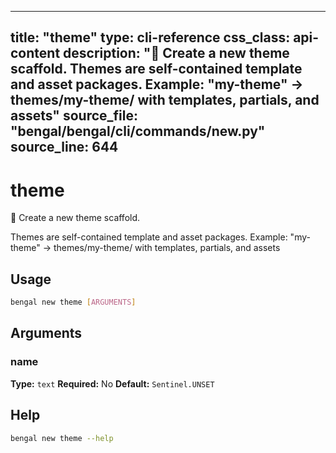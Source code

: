 
---
title: "theme"
type: cli-reference
css_class: api-content
description: "🎨 Create a new theme scaffold.  Themes are self-contained template and asset packages. Example: "my-theme" → themes/my-theme/ with templates, partials, and assets"
source_file: "bengal/bengal/cli/commands/new.py"
source_line: 644
---

# theme

🎨 Create a new theme scaffold.

Themes are self-contained template and asset packages.
Example: "my-theme" → themes/my-theme/ with templates, partials, and assets


## Usage

```bash
bengal new theme [ARGUMENTS]
```

## Arguments

### name

**Type:** `text`
**Required:** No
**Default:** `Sentinel.UNSET`





## Help

```bash
bengal new theme --help
```